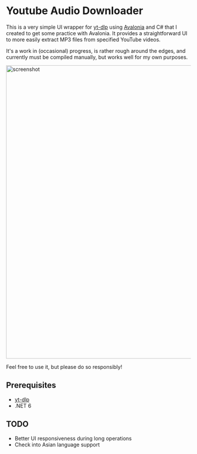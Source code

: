 # Youtube Audio Downloader

This is a very simple UI wrapper for [yt-dlp](https://github.com/yt-dlp/yt-dlp) using [Avalonia](https://avaloniaui.net/) and C# that I created to get some practice with Avalonia. It provides a straightforward UI to more easily extract MP3 files from specified YouTube videos.

It's a work in (occasional) progress, is rather rough around the edges, and currently must be compiled manually, but works well for my own purposes.

<img width="800" alt="screenshot" src="https://user-images.githubusercontent.com/50596087/176416234-51373254-639d-4815-b17a-bcac0946b7ad.png">

Feel free to use it, but please do so responsibly!

## Prerequisites
- [yt-dlp](https://github.com/yt-dlp/yt-dlp)
- .NET 6

## TODO

- Better UI responsiveness during long operations
- Check into Asian language support

